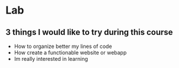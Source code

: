 # Lab
## 3 things I would like to try during this course
- How to organize better my lines of code
- How create a functionable website or webapp
- Im really interested in learning 